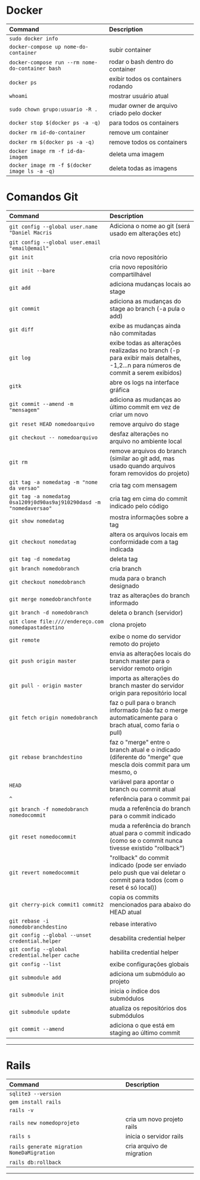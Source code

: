 # Docker

| Command | Description |
| :--- | :--- |
|`sudo docker info`| |
|`docker-compose up nome-do-container` | subir container|
|`docker-compose run --rm nome-do-container bash` | rodar o bash dentro do container|
|`docker ps` | exibir todos os containers rodando|
|`whoami` | mostrar usuário atual|
|`sudo chown grupo:usuario -R .` | mudar owner de arquivo criado pelo docker|
|`docker stop $(docker ps -a -q)`| para todos os containers|
|`docker rm id-do-container`| remove um container|
|`docker rm $(docker ps -a -q)`| remove todos os containers|
|`docker image rm -f id-da-imagem`| deleta uma imagem|
|`docker image rm -f $(docker image ls -a -q)`| deleta todas as imagens|

# Comandos Git

| Command | Description |
| :--- | :--- |
|`git config --global user.name "Daniel Macris` | Adiciona o nome ao git (será usado em alterações etc)|
|`git config --global user.email "email@email"`| |
|`git init` | cria novo repositório|
|`git init --bare` | cria novo repositório compartilhável|
|`git add` | adiciona mudanças locais ao stage|
|`git commit` | adiciona as mudanças do stage ao branch (-a pula o add)|
|`git diff` | exibe as mudanças ainda não commitadas|
|`git log` | exibe todas as alterações realizadas no branch (-p para exibir mais detalhes, -1,2...n para números de commit a serem exibidos)|
|`gitk` | abre os logs na interface gráfica|
|`git commit --amend -m "mensagem"` | adiciona as mudanças ao último commit em vez de criar um novo|
|`git reset HEAD nomedoarquivo` | remove arquivo do stage|
|`git checkout -- nomedoarquivo` | desfaz alterações no arquivo no ambiente local|
|`git rm` | remove arquivos do branch (similar ao git add, mas usado quando arquivos foram removidos do projeto)|
|`git tag -a nomedatag -m "nome da versao"` | cria tag com mensagem|
|`git tag -a nomedatag 0sa1209j0d90as9aj910290dasd -m "nomedaversao"` | cria tag em cima do commit indicado pelo código|
|`git show nomedatag` | mostra informações sobre a tag|
|`git checkout nomedatag` | altera os arquivos locais em conformidade com a tag indicada|
|`git tag -d nomedatag` | deleta tag|
|`git branch nomedobranch` | cria branch|
|`git checkout nomedobranch` | muda para o branch designado|
|`git merge nomedobranchfonte` | traz as alterações do branch informado|
|`git branch -d nomedobranch` | deleta o branch (servidor)|
|`git clone file:////endereço.com nomedapastadestino` | clona projeto|
|`git remote` | exibe o nome do servidor remoto do projeto|
|`git push origin master` | envia as alterações locais do branch master para o servidor remoto origin|
|`git pull - origin master` | importa as alterações do branch master do servidor origin para repositório local|
|`git fetch origin nomedobranch` | faz o pull para o branch informado (não faz o merge automaticamente para o brach atual, como faria o pull)|
|`git rebase branchdestino` | faz o "merge" entre o branch atual e o indicado (diferente do "merge" que mescla dois commit para um mesmo, o |rebase gera um novo commit com a união dos commits. Conserva os dois commits pais)|
|`HEAD` | variável para apontar o branch ou commit atual|
|`^` | referência para o commit pai|
|`git branch -f nomedobranch nomedocommit` | muda a referência do branch para o commit indicado|
|`git reset nomedocommit` | muda a referência do branch atual para o commit indicado (como se o commit nunca tivesse existido "rollback")|
|`git revert nomedocommit` | "rollback" do commit indicado (pode ser enviado pelo push que vai deletar o commit para todos (com o reset é só local))|
|`git cherry-pick commit1 commit2` | copia os commits mencionados para abaixo do HEAD atual|
|`git rebase -i nomedobranchdestino` | rebase interativo|
|`git config --global --unset credential.helper` | desabilita credential helper|
|`git config --global credential.helper cache` | habilita credential helper|
|`git config --list` | exibe configurações globais|
|`git submodule add` | adiciona um submódulo ao projeto|
|`git submodule init` | inicia o índice dos submódulos|
|`git submodule update` | atualiza os repositórios dos submódulos|
|`git commit --amend` |adiciona o que está em staging ao último commit|

**********************************************

# Rails

| Command | Description |
| :--- | :--- |
|`sqlite3 --version`|
|`gem install rails`|
|`rails -v`|
|`rails new nomedoprojeto` | cria um novo projeto rails|
|`rails s` | inicia o servidor rails|
|`rails generate migration NomeDaMigration` | cria arquivo de migration|
|`rails db:rollback`|

**********************************************



